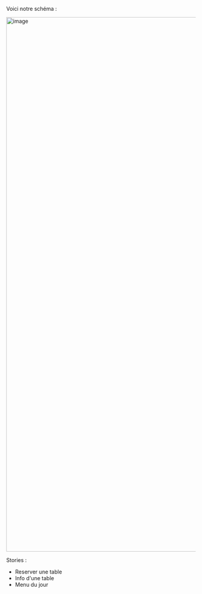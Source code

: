 Voici notre schéma :

<img width="1418" alt="image" src="https://github.com/en-zau/agents-conv-and-bot/assets/75785249/db07c4fb-65e2-43d2-8594-5d55595f1a03">

Stories : 

  - Reserver une table
  - Info d'une table
  - Menu du jour

